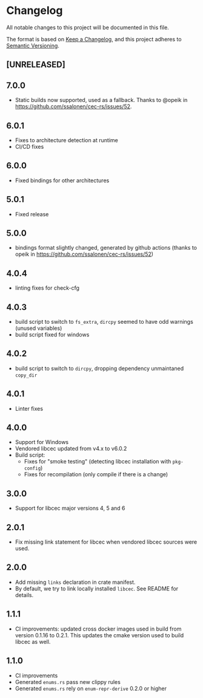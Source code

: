 # Changelog

All notable changes to this project will be documented in this file.

The format is based on [Keep a Changelog](https://keepachangelog.com/en/1.0.0/),
and this project adheres to [Semantic Versioning](https://semver.org/spec/v2.0.0.html).

## [UNRELEASED]

## 7.0.0

- Static builds now supported, used as a fallback. Thanks to @opeik in https://github.com/ssalonen/cec-rs/issues/52.

## 6.0.1

- Fixes to architecture detection at runtime
- CI/CD fixes

## 6.0.0

- Fixed bindings for other architectures

## 5.0.1

- Fixed release

## 5.0.0

- bindings format slightly changed, generated by github actions (thanks to opeik in https://github.com/ssalonen/cec-rs/issues/52)

## 4.0.4

- linting fixes for check-cfg

## 4.0.3

- build script to switch to `fs_extra`, `dircpy` seemed to have odd warnings (unused variables)
- build script fixed for windows

## 4.0.2

- build script to switch to `dircpy`, dropping dependency unmaintaned `copy_dir`

## 4.0.1

- Linter fixes

## 4.0.0

- Support for Windows
- Vendored libcec updated from v4.x to v6.0.2
- Build script:
    - Fixes for "smoke testing" (detecting libcec installation with `pkg-config`)
    - Fixes for recompilation (only compile if there is a change)

## 3.0.0

- Support for libcec major versions 4, 5 and 6

## 2.0.1

- Fix missing link statement for libcec when vendored libcec sources were used.

## 2.0.0

- Add missing `links` declaration in crate manifest.
- By default, we try to link locally installed `libcec`. See README for details.


## 1.1.1

- CI improvements: updated cross docker images used in build from version 0.1.16 to 0.2.1. This updates the cmake version used to build libcec as well.

## 1.1.0

- CI improvements
- Generated `enums.rs` pass new clippy rules
- Generated `enums.rs` rely on `enum-repr-derive` 0.2.0 or higher